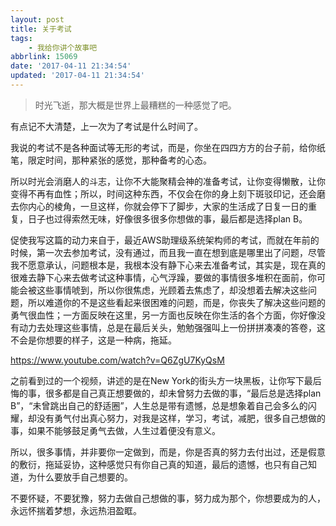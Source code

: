 ```yaml
---
layout: post
title: 关于考试
tags: 
    - 我给你讲个故事吧
abbrlink: 15069
date: '2017-04-11 21:34:54'
updated: '2017-04-11 21:34:54'
---
```



> 时光飞逝，那大概是世界上最糟糕的一种感觉了吧。

有点记不大清楚，上一次为了考试是什么时间了。

我说的考试不是各种面试等无形的考试，而是，你坐在四四方方的台子前，给你纸笔，限定时间，那种紧张的感觉，那种备考的心态。

所以时光会消磨人的斗志，让你不大能聚精会神的准备考试，让你变得懒散，让你变得不再有血性；所以，时间这种东西，不仅会在你的身上刻下斑驳印记，还会磨去你内心的棱角，一旦这样，你就会停下了脚步，大家的生活成了日复一日的重复，日子也过得索然无味，好像很多很多你想做的事，最后都是选择plan B。

促使我写这篇的动力来自于，最近AWS助理级系统架构师的考试，而就在年前的时候，第一次去参加考试，没有通过，而且我一直在想到底是哪里出了问题，尽管我不愿意承认，问题根本是，我根本没有静下心来去准备考试，其实是，现在真的很难去静下心来去做考试这种事情，心气浮躁，要做的事情很多堆积在面前，你可能会被这些事情唬到，所以你很焦虑，光顾着去焦虑了，却没想着去解决这些问题，所以难道你的不是这些看起来很困难的问题，而是，你丧失了解决这些问题的勇气很血性；一方面反映在这里，另一方面也反映在你生活的各个方面，你好像没有动力去处理这些事情，总是在最后关头，勉勉强强叫上一份拼拼凑凑的答卷，这不会是你想要的样子，这是一种病，拖延。

https://www.youtube.com/watch?v=Q6ZgU7KyQsM

之前看到过的一个视频，讲述的是在New York的街头方一块黑板，让你写下最后悔的事，很多都是自己真正想要做的，却未曾努力去做的事，“最后总是选择plan B”，“未曾跳出自己的舒适圈”，人生总是带有遗憾，总是想象着自己会多么的闪耀，却没有勇气付出真心努力，对我是这样，学习，考试，减肥，很多自己想做的事，如果不能够鼓足勇气去做，人生过着便没有意义。

所以，很多事情，并非要你一定做到，而是，你是否真的努力去付出过，还是假意的敷衍，拖延妥协，这种感觉只有你自己真的知道，最后的遗憾，也只有自己知道，为什么要放手自己想要的。

不要怀疑，不要犹豫，努力去做自己想做的事，努力成为那个，你想要成为的人，永远怀揣着梦想，永远热泪盈眶。
